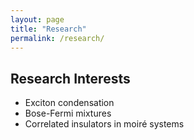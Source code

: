 ```yaml
---
layout: page
title: "Research"
permalink: /research/
---
```


## Research Interests
- Exciton condensation
- Bose-Fermi mixtures
- Correlated insulators in moiré systems
